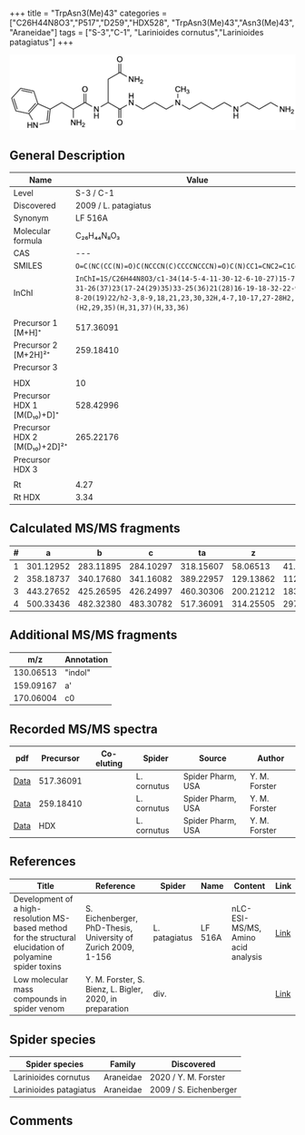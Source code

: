 +++
title = "TrpAsn3(Me)43"
categories = ["C26H44N8O3","P517","D259","HDX528",
"TrpAsn3(Me)43","Asn3(Me)43",
"Araneidae"]
tags = ["S-3","C-1",
"Larinioides cornutus","Larinioides patagiatus"]
+++

![](/img/TrpAsn3(Me)43.png)

## General Description

| Name                         | Value                |
|------------------------------|----------------------|
| Level                        | S-3 / C-1                  |
| Discovered                   | 2009 / L. patagiatus |
| Synonym                      | LF 516A              |
| Molecular formula            | C₂₆H₄₄N₈O₃           |
| CAS                          | ---                  |
| SMILES | `O=C(NC(CC(N)=O)C(NCCCN(C)CCCCNCCCN)=O)C(N)CC1=CNC2=C1C=CC=C2`  |
| InChI  | `InChI=1S/C26H44N8O3/c1-34(14-5-4-11-30-12-6-10-27)15-7-13-31-26(37)23(17-24(29)35)33-25(36)21(28)16-19-18-32-22-9-3-2-8-20(19)22/h2-3,8-9,18,21,23,30,32H,4-7,10-17,27-28H2,1H3,(H2,29,35)(H,31,37)(H,33,36)`  |
|                              |                      |
| Precursor 1 [M+H]⁺       | 517.36091      |
| Precursor 2 [M+2H]²⁺        | 259.18410       |
| Precursor 3                  |                      |
|                              |                      |
| HDX                          | 10                   |
| Precursor HDX 1 [M(D₁₀)+D]⁺   | 528.42996            |
| Precursor HDX 2 [M(D₁₀)+2D]²⁺ | 265.22176            |
| Precursor HDX 3              |                      |
|                              |                      |
| Rt                           | 4.27                     |
| Rt HDX                       | 3.34                     |

## Calculated MS/MS fragments

| # | a         | b         | c         | ta        | z         | y         | tz        |
|---|-----------|-----------|-----------|-----------|-----------|-----------|-----------|
| 1 | 301.12952 | 283.11895 | 284.10297 | 318.15607 | 58.06513 | 41.03858 | 75.09167 |
| 2 | 358.18737 | 340.17680 | 341.16082 | 389.22957 | 129.13862 | 112.11208 | 160.18082 |
| 3 | 443.27652 | 425.26595 | 426.24997 | 460.30306 | 200.21212 | 183.18558 | 217.23867 |
| 4 | 500.33436 | 482.32380 | 483.30782 | 517.36091 | 314.25505 | 297.22850 | 331.28160 |

## Additional MS/MS fragments

| m/z       | Annotation |
|-----------|------------|
| 130.06513    | "indol"      |
| 159.09167    | a'           |
| 170.06004    | c0           |

## Recorded MS/MS spectra

| pdf | Precursor | Co-eluting | Spider | Source | Author |
|-----|-----------|------------|--------|--------|--------|
| [Data](/pdf/L-cornutus/517_TrpAsn3(Me)43_Lc.pdf) | 517.36091 |           | L. cornutus | Spider Pharm, USA | Y. M. Forster |
| [Data](/pdf/L-cornutus/517_TrpAsn3(Me)43_Lc_2.pdf) | 259.18410 |           | L. cornutus | Spider Pharm, USA | Y. M. Forster |
| [Data](/pdf/L-cornutus/517_TrpAsn3(Me)43_Lc_HDX.pdf) | HDX |           | L. cornutus | Spider Pharm, USA | Y. M. Forster |

## References

| Title                                                                                                      | Reference                                                     | Spider        | Name    | Content                            | Link                                                               |
|------------------------------------------------------------------------------------------------------------|---------------------------------------------------------------|---------------|---------|------------------------------------|--------------------------------------------------------------------|
| Development of a high-resolution MS-based method for the structural elucidation of polyamine spider toxins | S. Eichenberger, PhD-Thesis, University of Zurich 2009, 1-156 | L. patagiatus | LF 516A | nLC-ESI-MS/MS, Amino acid analysis | [Link](https://www.zora.uzh.ch/id/eprint/12787/1/Eichenberger.pdf) |
| Low molecular mass compounds in spider venom      | Y. M. Forster, S. Bienz, L. Bigler, 2020, in preparation          | div.       |   |   | [Link](unknown) |

## Spider species

| Spider species         | Family    | Discovered             |
|------------------------|-----------|------------------------|
| Larinioides cornutus | Araneidae | 2020 / Y. M. Forster |
| Larinioides patagiatus | Araneidae | 2009 / S. Eichenberger |

## Comments